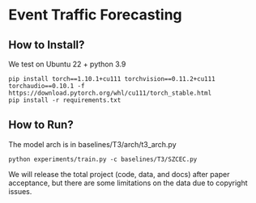 # Event Traffic Forecasting 

## How to Install?
We test on Ubuntu 22 + python 3.9

```shell
pip install torch==1.10.1+cu111 torchvision==0.11.2+cu111 torchaudio==0.10.1 -f https://download.pytorch.org/whl/cu111/torch_stable.html
pip install -r requirements.txt
```

## How to Run?
The model arch is in baselines/T3/arch/t3_arch.py

```shell
python experiments/train.py -c baselines/T3/SZCEC.py
```

We will release the total project (code, data, and docs) after paper acceptance, but there are some limitations on the data due to copyright issues.

